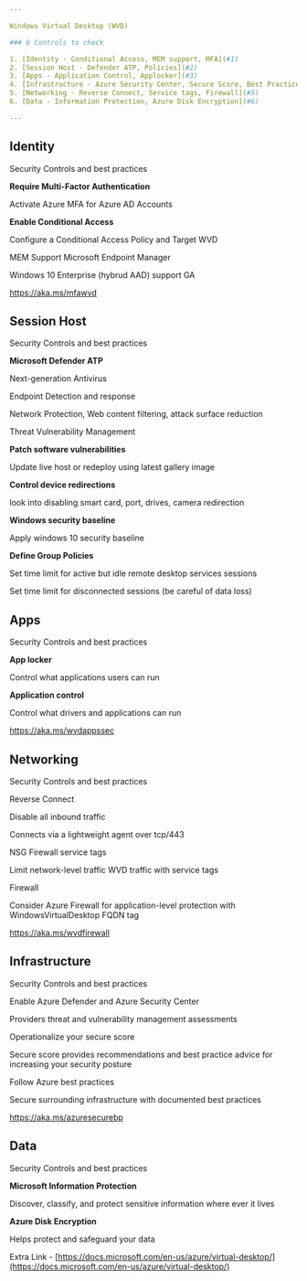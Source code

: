 ```yaml
---

Windows Virtual Desktop (WVD)

### 6 Controls to check

1. [Identity - Conditional Access, MEM support, MFA](#1)
2. [Session Host - Defender ATP, Policies](#2)
3. [Apps - Application Control, Applocker](#3)
4. [Infrastructure - Azure Security Center, Secure Score, Best Practices](#4)
5. [Networking - Reverse Connect, Service tags, Firewall](#5)
6. [Data - Information Protection, Azure Disk Encryption](#6)

---
```


## Identity <a name="1"></a>

Security Controls and best practices

**Require Multi-Factor Authentication**

Activate Azure MFA for Azure AD Accounts

**Enable Conditional Access**

Configure a Conditional Access Policy and Target WVD

MEM Support Microsoft Endpoint Manager

Windows 10 Enterprise (hybrud AAD) support GA

https://aka.ms/mfawvd

## Session Host <a name="2"></a>

Security Controls and best practices

**Microsoft Defender ATP**

Next-generation Antivirus

Endpoint Detection and response

Network Protection, Web content filtering, attack surface reduction

Threat Vulnerability Management

**Patch software vulnerabilities**

Update live host or redeploy using latest gallery image

**Control device redirections**

look into disabling smart card, port, drives, camera redirection

**Windows security baseline**

Apply windows 10 security baseline

**Define Group Policies**

Set time limit for active but idle remote desktop services sessions

Set time limit for disconnected sessions (be careful of data loss)

## Apps <a name="3"></a>

Security Controls and best practices

**App locker**

Control what applications users can run

**Application control**

Control what drivers and applications can run

https://aka.ms/wvdappssec

## Networking <a name="4"></a>

Security Controls and best practices

Reverse Connect

Disable all inbound traffic

Connects via a lightweight agent over tcp/443

NSG Firewall service tags

Limit network-level traffic WVD traffic with service tags

Firewall

Consider Azure Firewall for application-level protection with WindowsVirtualDesktop FQDN tag

https://aka.ms/wvdfirewall

## Infrastructure <a name="5"></a>

Security Controls and best practices

Enable Azure Defender and Azure Security Center

Providers threat and vulnerability management assessments

Operationalize your secure score

Secure score provides recommendations and best practice advice for increasing your security posture

Follow Azure best practices

Secure surrounding infrastructure with documented best practices

https://aka.ms/azuresecurebp

## Data <a name="6"></a>

Security Controls and best practices

**Microsoft Information Protection**

Discover, classify, and protect sensitive information where ever it lives

**Azure Disk Encryption**

Helps protect and safeguard your data

Extra Link - [https://docs.microsoft.com/en-us/azure/virtual-desktop/](https://docs.microsoft.com/en-us/azure/virtual-desktop/)
